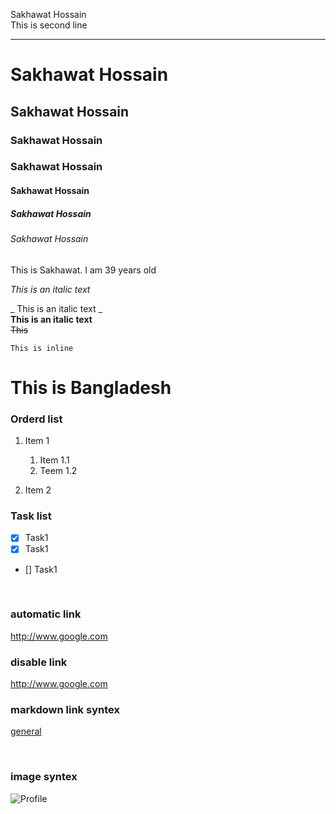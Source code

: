 <!-- markdown tutorial -->

Sakhawat Hossain  
This is second line

---
# Sakhawat Hossain
                                
## Sakhawat Hossain 

### Sakhawat Hossain

### Sakhawat Hossain

#### Sakhawat Hossain

##### Sakhawat Hossain

###### Sakhawat Hossain
<p>This is Sakhawat. I am 39 years old</p> 
<i>This is an italic text</i>  

_ This is an italic text _  
__This is an italic text__   
~~This~~  

`This is inline`  
<h1> This is Bangladesh</h1> 

### Orderd list  

1. Item 1
   1. Item 1.1
   1. Teem 1.2

1. Item 2

### Task list  
- [x] Task1
- [x] Task1
- [] Task1

<br/>

### automatic link
http://www.google.com

### disable link

http://www.google.com

### markdown link syntex

[general](http://www.google.com)




<!--all link is here-->
[websitelink]: http://www.google.com  


<br/>

### image syntex
![Profile]( ./images/me.jpg)











